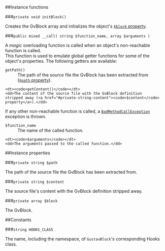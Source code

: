 ##Instance functions

###`private void initBlock()`

Creates the GvBlock array and initializes the object's [`$block` property](#private-array-block).

###`public mixed __call( string $function_name, array $arguments )`

A *magic* overloading function is called when an object's non-reachable function is called.  
This function is used to emulate global getter functions for some of the object's properties. The following getters are available:

<dl>
    <dt><code>getPath()</code></dt>
    <dd>The path of the source file the GvBlock has been extracted from (<a href="#private-string-path"><code>$path</code> property</a>).</dd>
    
    <dt><code>getContent()</code></dt>
    <dd>The content of the source file with the GvBlock definition stripped away (<a href="#private-string-content"><code>$content</code> property</a>).</dd>
</dl>

If any other non-reachable function is called, a [`BadMethodCallException`](http://php.net/manual/en/class.badmethodcallexception.php) exception is thrown.

<dl>
    <dt><code>$function_name</code></dt>
    <dd>The name of the called function.</dd>
    
    <dt><code>$arguments</code></dt>
    <dd>The arguments passed to the called function.</dd>
</dl>



##Instance properties

###`private string $path`

The path of the source file the GvBlock has been extracted from.

###`private string $content`

The source file's content with the GvBlock definition stripped away.

###`private array $block`

The GvBlock.



##Constants

###`string HOOKS_CLASS`

The name, including the namespace, of `GustavBlock`'s corresponding Hooks class.